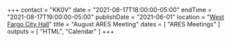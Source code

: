 +++
contact = "KK0V"
date = "2021-08-17T18:00:00-05:00"
endTime = "2021-08-17T19:00:00-05:00"
publishDate = "2021-06-01"
location = "[West Fargo City Hall](/places/west-fargo-city-hall/)"
title = "August ARES Meeting"
dates = [ "ARES Meetings" ]
outputs = [ "HTML", "Calendar" ]
+++
